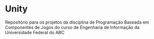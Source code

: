 # Unity
Repositório para os projetos da disciplina de Programação Baseada em Componentes de Jogos do curso de Engenharia de Informação da Universidade Federal do ABC
